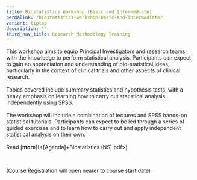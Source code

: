 ```yaml
---
title: Biostatistics Workshop (Basic and Intermediate)
permalink: /biostatistics-workshop-basic-and-intermediate/
variant: tiptap
description: ""
third_nav_title: Research Methodology Training
---
```

<p>This workshop aims to equip Principal Investigators and research teams
with the knowledge to perform statistical analysis. Participants can expect
to gain an appreciation and understanding of bio-statistical ideas, particularly
in the context of clinical trials and other aspects of clinical research.
<br>
<br>Topics covered include summary statistics and hypothesis tests, with a
heavy emphasis on learning how to carry out statistical analysis independently
using SPSS.&nbsp;
<br>
<br>The workshop will include a combination of lectures and SPSS hands-on
statistical tutorials. Participants can expect to be led through a series
of guided exercises and to learn how to carry out and apply independent
statistical analysis on their own.
<br>
<br>Read&nbsp;[<strong>more</strong>](&lt;[Agenda]+Biostatistics (NS).pdf&gt;)</p>
<p>&nbsp;</p>
<p>(Course Registration will open nearer to course start date)</p>